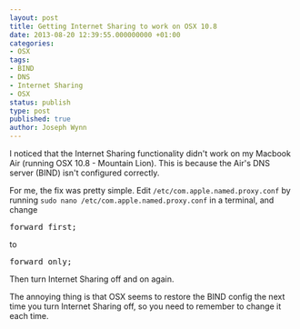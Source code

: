 ```yaml
---
layout: post
title: Getting Internet Sharing to work on OSX 10.8
date: 2013-08-20 12:39:55.000000000 +01:00
categories:
- OSX
tags:
- BIND
- DNS
- Internet Sharing
- OSX
status: publish
type: post
published: true
author: Joseph Wynn
---
```


I noticed that the Internet Sharing functionality didn't work on my Macbook Air (running OSX 10.8 - Mountain Lion). This is because the Air's DNS server (BIND) isn't configured correctly.

For me, the fix was pretty simple. Edit `/etc/com.apple.named.proxy.conf` by running `sudo nano /etc/com.apple.named.proxy.conf` in a terminal, and change

<pre>forward first;</pre>

to

<pre>forward only;</pre>

Then turn Internet Sharing off and on again.

The annoying thing is that OSX seems to restore the BIND config the next time you turn Internet Sharing off, so you need to remember to change it each time.
